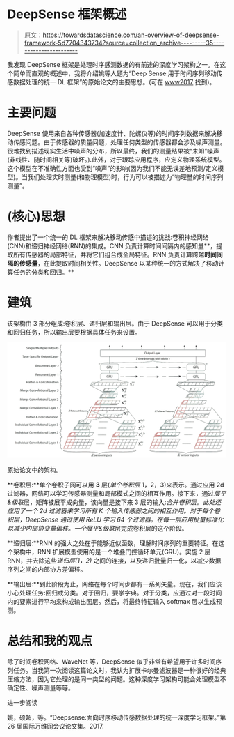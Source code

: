 # DeepSense 框架概述

> 原文：<https://towardsdatascience.com/an-overview-of-deepsense-framework-5d7704343734?source=collection_archive---------35----------------------->

我发现 DeepSense 框架是处理时序感测数据的有前途的深度学习架构之一。在这个简单而直观的概述中，我将介绍姚等人题为“Deep Sense:用于时间序列移动传感数据处理的统一 DL 框架”的原始论文的主要思想。(可在 [www2017](http://papers.www2017.com.au.s3-website-ap-southeast-2.amazonaws.com/proceedings/p351.pdf) 找到)。

# **主要问题**

DeepSense 使用来自各种传感器(加速度计、陀螺仪等)的时间序列数据来解决移动传感问题。由于传感器的质量问题，处理任何类型的传感器都会涉及噪声测量。很难找到描述现实生活中噪声的分布，所以最终，我们的测量结果被“未知”噪声(非线性、随时间相关等)破坏。).此外，对于跟踪应用程序，应定义物理系统模型。这个模型在不准确性方面也受到“噪声”的影响(因为我们不能无误差地预测/定义模型)。当我们处理实时测量(和物理模型)时，行为可以被描述为“物理量的时间序列测量”。

# (核心)思想

作者提出了一个统一的 DL 框架来解决移动传感中描述的挑战:卷积神经网络(CNN)和递归神经网络(RNN)的集成。CNN 负责计算时间间隔内的感知量**，提取所有传感器的局部特征，并将它们组合成全局特征。RNN 负责计算跨越**时间间隔的传感量**，在此提取时间相关性。DeepSense 以某种统一的方式解决了移动计算任务的分类和回归。**

# 建筑

该架构由 3 部分组成:卷积层、递归层和输出层。由于 DeepSense 可以用于分类和回归任务，所以输出层要根据具体任务来设置。

![](img/48dd0afb7ec603f102628b5216f46996.png)

原始论文中的架构。

**卷积层:**单个卷积子网可以用 **3** 层(*单个卷积层* 1，2，3)来表示。通过应用 2d 过滤器，网络可以学习传感器测量和局部模式之间的相互作用。接下来，通过*展平&级联*层，矩阵被展平成向量，该向量是接下来 3 层的输入:*合并卷积层。*此处还应用了一个 2d 过滤器来学习所有 K 个输入传感器之间的相互作用。对于每个卷积层，DeepSense 通过使用 ReLU 学习 64 个过滤器。在每一层应用批量标准化以减少内部协变量偏移。一个*展平&级联*层完成卷积层的这个阶段。

**递归层:**RNN 的强大之处在于能够近似函数，理解时间序列的重要特征。在这个架构中，RNN 扩展模型使用的是一个堆叠门控循环单元(GRU)。实施 2 层 RNN，并去除这些*递归层(1，2)* 之间的连接，以及递归批量归一化，以减少数据序列之间的内部协方差偏移。

**输出层:**到此阶段为止，网络在每个时间步都有一系列矢量。现在，我们应该小心处理任务:回归或分类。对于回归，要学字典。对于分类，应通过对一段时间内的要素进行平均来构成输出图层。然后，将最终特征输入 softmax 层以生成预测。

# **总结和我的观点**

除了时间卷积网络、WaveNet 等，DeepSense 似乎非常有希望用于许多时间序列任务。当我第一次阅读这篇论文时，我认为扩展卡尔曼滤波器是一种很好的经典压缩方法，因为它处理的是同一类型的问题。这种深度学习架构可能会处理模型不确定性、噪声测量等等。

进一步阅读

姚，硕超，等。“Deepsense:面向时序移动传感数据处理的统一深度学习框架。”第 26 届国际万维网会议论文集。2017.